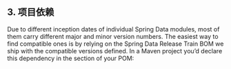 ## 3. 项目依赖

Due to different inception dates of individual Spring Data modules, most of them carry different major and minor version numbers. The easiest way to find compatible ones is by relying on the Spring Data Release Train BOM we ship with the compatible versions defined. In a Maven project you’d declare this dependency in the <dependencyManagement /> section of your POM: